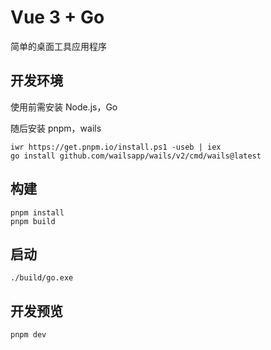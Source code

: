 # Vue 3 + Go

简单的桌面工具应用程序

## 开发环境

使用前需安装 Node.js，Go

随后安装 pnpm，wails

```shell
iwr https://get.pnpm.io/install.ps1 -useb | iex
go install github.com/wailsapp/wails/v2/cmd/wails@latest
```

## 构建

```shell
pnpm install
pnpm build
```

## 启动

```shell
./build/go.exe
```

## 开发预览

```shell
pnpm dev
```
